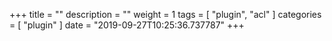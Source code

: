 +++
title = ""
description = ""
weight = 1
tags = [ "plugin", "acl" ]
categories = [ "plugin" ]
date = "2019-09-27T10:25:36.737787"
+++
